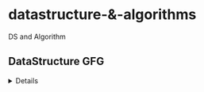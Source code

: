 # datastructure-&-algorithms
DS and Algorithm


## DataStructure GFG
<details>
	
1)Introduction
---------------
        -  Analysis of Algorithms(Background) 
        - Asymptotic Analysis 
        - Order of Growth 
        - Best, Average and Worst cases 
        - Asymptotic Notation 
        - Big O Notation 
        - Omega Notation 
        - Theta Notation 
        - Analysis of Common loops 
        - Analysis of multiple loops 
        - Analysis of Recursion (Introduction) 
        - Recursion Tree Method for Solving Recurrences 
        - More Example Recurrences 
        - Upper Bounds Using Recursion Tree Method 
        - Space Complexity 

2)Mathematics
--------------

         - Mathematics 
         - Count Digits 
         - Palindrome Numbers 
         - Factorial of a Number 
         - Trailing Zeros in Factorial 
         - GCD or HCF of two Numbers 
         - LCM of Two Numbers 
         - Check for Prime 
         - Prime Factors 
         - All Divisors of a Number 
         - Sieve of Eratosthenes 
         - Computing Power 
         - Iterative Power 

3)Bit Magic
-----------
          - Bitwise Operators in CPP (Part 1) 
          - Bitwise Operators in CPP (Part 2) 
          - Bitwise Operators in Java (Part 1) 
          - Bitwise Operators in Java (Part 2) 
          - Bitwise Operators in Java (Part 3) 
          - Check Kth bit is set or not 
          - Count set bits 
          - Power of Two 
          - One Odd Occurring 
          - Two Odd Occurring 
          - Power Set using Bitwise 

4)Recursion	  
------------

          - Recursion Introduction 
          - Applications of Recursion 
          - Recursion Output Practice - Part 1 
          - Recursion Output Practice - Part 2 
          - Print N to 1 Using Recursion 
          - Print 1 to N Using Recursion 
          - Tail Recursion 
          - Writing Base Cases in Recursion 
          - Natural Number Sum using Recursion 
          - Palindrome Check using Recursion 
          - Sum of Digits Using Recursion 
          - Rope Cutting Problem 
          - Generate Subsets 
          - Tower of Hanoi 
          - Josephus Problem 
          - Subset Sum Problem (Recursive Solution) 
          - Printing all Permutations 

5)Arrays 
---------
        - Introduction to Arrays 
        - Array Types 
        - Vector in C++ 
        - ArrayList in Java
	- Operations on Arrays (Part 1) 
        - Operations on Arrays (Part 2) 
        - Largest Element in an Array 
        - Second Largest Element in Array 
        - Check if an Array is Sorted 
        - Reverse an Array 
        - Remove duplicates from a sorted array 
        - Move Zeros to End 
        - Left Rotate an Array by One 
        - Left Rotate an Array by D places 
        - Leaders in an Array problem 
        - Maximum Difference Problem with Order 
        - Frequencies in a Sorted Array 
        - Stock Buy and Sell Problem (Part 1) 
        - Stock Buy and Sell problem (Part 2) 
        - Trapping Rain Water  
        - Maximum consecutive 1s 
        - Maximum subarray sum 
        - Longest Even Odd Subarray 
        - Maximum Circular Sum Subarray 
        - Majority Element 
        - Minimum Consecutive Flips 
        - Sliding Window Technique 
        - Prefix Sum Technique (Part 1) 
        - Prefix Sum Technique (Part 2) 
  

	
6)Searching
-----------     
     Binary Search (Iterative) 
     Binary Search (Recursive) 
     Analysis of Binary Search 
     Index of first Occurrence in Sorted 
     Index of last Occurrence in Sorted 
     Count Occurrences in Sorted 
     Count 1s in a Sorted Binary Array 
     Square root 
     Search in Infinite Sized Array 
     Search in Sorted Rotated Array 
     Find a Peak Element 
     Two Pointer Approach 
     Median of two sorted arrays 
     Majority Element 
     Repeating Elements Part (1) 
     Repeating Elements Part (2) 
     Allocate Minimum Pages (Naive Method) 
     Allocate Minimum Pages (Binary Search) 	

7)Sorting
---------	
    Sort in C++ STL 
    Sorting in Java 
    Arrays.sort in Java 
    Collections.Sort in Java 
    Stability in Sorting Algorithm 
    Bubble Sort 
    Selection Sort 
    Insertion Sort 
    Merge sort introduction 
    Merge two sorted arrays 
    Merge function of Merge sort 
    Merge Sorting Algorithm 
    Merge Sort Analysis 
    Intersection of two sorted arrays 
    Union of two sorted arrays 
    Count inversions in Array 
    Naive partition 
    Lomuto Partition 
    Hoare partition 
    Quick Sort Introduction 
    QuickSort using Lomuto Partition 
    QuickSort using Hoare Partition 
    QuickSort analysis 
    Space Analysis of QuickSort 
    Choice of pivot and worst case of quick sort 
    Tail call elimination in QuickSort 
    Kth smallest element 
    Chocolate Distribution Problem 
    Sort an Array with two types of elements 
    Sort an array with three types of elements 
    Minimum Difference in an Array 
    Merge overlapping intervals 
    Meeting the maximum guests 
    Cycle Sort 
    Heap Sort 
    Counting Sort 
    Radix Sort 
    Bucket Sort 
    Overview of sorting algorithm 

8)Matrix
--------
    Multidimensional array in CPP 
    Passing 2D arrays as arguments in CPP 
    Multidimensional array in Java 
    Passing 2D arrays as arguments in Java 
    Matrix in Snake Pattern 
    Matrix Boundary Traversal 
    Transpose of a Matrix 
    Rotate Matrix Anti-clockwise by 90 
    Spiral Traversal of Matrix 
    Search in Row-wise and Column-wise sorted matrix 
    Median of a Row Wise Sorted Matrix C++ 
    Median of a Row Wise Sorted Matrix Java 
	   	

9)Hashing	
---------
    Introduction to Hashing 
    Hashing Application 
    Direct Address Table 
    Hashing Functions 
    Collision Handling 
    Chaining 
    Implementation of Chaining 
    Open Addressing 
    Double Hashing 
    Implementation of Open Addressing 
    Chaining vs Open Addressing 
    Unordered_set in C++ STL 
    Unordered_map in C++ STL 
    HashSet in Java 
    HashMap in Java 
    Count Distinct Elements 
    Frequencies of array elements 
    Intersection of two arrays 
    Union of two unsorted arrays 
    Pair with given sum in unsorted array 
    Subarray with zero sum 
    Subarray with given sum 
    Longest subarray with given sum 
    Longest Subarray with equal number of 0s and 1s 
    Longest common span with same sum in binary array 
    Longest Consecutive Subsequence 
    Count Distinct Elements In Every Window 
    More than n/k Occurences 
    More than n/k Occurences (O(nk) solution) 
 
10)Strings   	
----------
    Introduction to String 
    Strings in C++ 
    String in Java 
    Palindrome Check 
    Check if a String is Subsequence of Other 
    Check for Anagram 
    Leftmost Repeating Character 
    Leftmost Non-repeating Element 
    Reverse words in a string 
    Overview of Pattern Searching 
    Naive Pattern Searching 
    Improved Naive Pattern Searching for Distinct 
    Rabin Karp Algorithm 
    KMP Agorithm (Part 1 : Constructing LPS Array) 
    KMP Agorithm (Part 2 : Complete Algorithm) 
    Check if Strings are Rotations 
    Anagram Search 
    Lexicographic Rank of a String 
    Longest Substring with Distinct Characters 

11)Linked List	    
--------------
     Problems With Array Data Structures 
     Introduction to Linked List 
     Simple Linked List Implementation in C++ 
     Simple Linked List Implementation in Java 
     Traversing a Linked List in C++ 
     Traversing a Linked List in Java 
     Recursive Traversal of Singly Linked List 
     Insert at Begin of Singly Linked List 
     Insert at the end of Singly Linked List 
     Delete First Node of Singly Linked List 
     Delete Last of Singly Linked List 
     Insert at given position in Singly Linked List 
     Search in a Linked List (Iterative and Recursive) 
     Doubly Linked List in C++ 
     Doubly Linked List in Java 
     Singly Vs Doubly Linked List (Advantages & Disadvantages) 
     Insert at Begin of Doubly Linked List 
     Insert at End Doubly Linked List 
     Reverse a Doubly Linked List 
     Delete Head of a Doubly Linked List 
     Delete Last of a Doubly Linked List 
     Circular Linked List in C++ 
     Circular Linked List in Java 
     Circular Linked List (Advantages & Disadvantages) 
     Circular Linked List Traversal in C++ 
     Circular Linked List Traversal in Java 
     Insert at Begin of Circular Linked List 
     Insert at the end of Circular Linked List 
     Delete Head of Circular Linked List 
     Delete Kth of a Circular Linked List 
     Circular Doubly Linked List 
     Sorted Insert in a Singly Linked List 
     Middle of linked list 
     Nth Node from end of linked list 
     Reverse a linked list iterative 
     Recursive reverse a linked list (Part 1) 
     Recursive reverse a linked list (Part 2) 
     Remove duplicates from a sorted Singly Linked List 
     Reverse a linked list in groups of size k 
     Detect loop 
     Detect loop using floyd cycle detection 
     Detect and remove loop in linked list 
     Delete node with only pointer given to it 
     Segregate even odd nodes of linked list 
     Intersection of two linked list 
     Pairwise swap nodes of linked list 
     Clone a linked list using a random pointer 
     LRU Cache Design 
     Merge two sorted linked lists 
     Palindrome Linked List 	

12)Stack	  
--------
     Stack Data Structure 
     Array Implementation of Stack in C++ 
     Array Implementation of Stack in Java 
     Linked List Implementation of Stack in C++ 
     Linked List Implementation of Stack in Java 
     Stack Applications 
     Stack in C++ STL 
     Stack in Java Collections 
     Balanced Parenthesis 
     Two stacks in an array 
     K Stacks in an array 
     Stock span problem 
     Previous Greater Element 
     Next Greater Element 
     Largest Rectangular Area in a Histogram (Part 1) 
     Largest Rectangular Area in a Histogram (Part 2) 
     Largest Rectangle with all 1's 
     Stack with getMin() in O(1) 
     Design a Stack with getMin() in O(1) Space 
     Infix, Prefix and Postfix Introduction 
     Infix to Postfix (Simple Solution) 
     Infix to Postfix (Efficient Solution) 
     Evaluation of Postfix 
     Infix to Prefix (Simple Solution) 
     Infix to Prefix (Efficient Solution) 
     Evaluation of Prefix 

13)Queue	   
--------
     Queue Data Structure 
     Application of Queue Data structure 
     Implementation of Queue using Array 
     Implementation of Queue using Linked List 
     Queue in C++ STL 
     Queue in Java 
     Implementing stack using queue 
     Reversing a Queue 
     Generate numbers with given digits 	

14)Deque	
---------
     Deque Data Structure 
     Array Implementation of Deque 
     Deque in C++ STL 
     Deque in Java 
     ArrayDeque in Java 
     Design a Data Structure with Min and Max operations 
     Maximums of all subarrays of size k 
     First Circular Tour 
	
15)Tree
-------	
    Tree Data Structure 
    Application of Tree 
    Binary Tree 
    Tree Traversal 
    Implementation of Inorder Traversal 
    Implementation of Preorder Traversal 
    Implementation of Postorder Traversal 
    Height of Binary Tree 
    Print Nodes at K distance 
    Level Order Traversal 
     Level Order Traversal Line by Line (Part 1) 
    Level Order Traversal Line by Line (Part 2) 
    Size of Binary Tree 
    Maximum in Binary Tree 
    Print Left View of Binary Tree 
    Children Sum Property 
    Check for Balanced Binary Tree 
    Maximum Width of Binary Tree 
    Convert Binary Tree to Doubly Linked List 
    Construct Binary Tree from Inorder and Preorder 
    Tree Traversal in Spiral Form 
    Diameter of a Binary Tree 
    LCA of Binary Tree (Part 1) 
    LCA of Binary Tree (Part 2) 
    Burn a Binary Tree from a Leaf 
    Count nodes in a Complete Binary Tree 
    Serialize and Deserialize a Binary Tree 
    Iterative Inorder Traversal 
    Iterative Preorder Traversal (Simple) 
    Iterative Preorder Traversal (Space Optimized) 
	

16)Binary Search Tree	
---------------------
     Binary Search Tree(Background) 
     Binary Search Tree(Introduction) 
     Search in BST (Introduction) 
     Search in BST C++ 
     Search in BST Java 
     Insert in BST 
     Insert in BST C++ 
     Insert in BST Java 
     Deletion in BST 
     BST deletion in C++ 
     BST Deletion in Java 
     Floor in BST 
     Floor in BST in CPP 
     Floor in BST Java 
     Ceil in BST 
     Self Balancing BST 
     AVL Tree 
     Red Black Tree 
     Applications of BST 
     Set in C++ STL 
     Map in C++ STL 
     TreeSet In java 
     TreeMap in Java 
     Ceiling on left side in an array 
     Find Kth Smallest in BST 
     Check for BST 
     Fix BST with Two Nodes Swapped 
     Pair Sum with given BST 
     Vertical Sum in a Binary Tree 
     Vertical Traversal of Binary Tree 
     Top View of Binary Tree 
     Bottom View of Binary Tree 

17)Heap 	
-------
     Binary Heap Introduction 
     Binary Heap Implementation 
     Binary Heap Insert 
     Binary Heap (Heapify and Extract) 
     Binary Heap (Decrease Key, Delete and Build Heap) 
     Heap Sort 
     Priority Queue in C++ 
     PriorityQueue in Java 
     Sort K-Sorted Array 
     Buy Maximum Items with Given Sum 
     K Largest Elements 
     K Closest Elements 
     Merge K Sorted Arrays 
     Median of a Stream 

18)Graph	
--------
	  Introduction to Graph 
          Graph Representation (Adjacency Matrix) 
          Graph Representation (Adjacency List) 
          Adjacency List implementation in CPP 
          Adjacency List implementation in Java 
          Adjacency Matrix and List Comparison 
          Breadth First Search 
          Applications of BFS 
          Depth First Search 
          Applications of DFS 
          Shortest Path in an Unweighted Graph 
          Detect Cycle in Undirected Graph 
          Detect Cycle in a Directed Graph (Part 1) 
          Topological Sorting (Kahn's BFS Based Algortihm) 
          Detect Cycle in a Directed Graph (Part 2) 
          Topological Sorting (DFS Based Algorithm) 
          Shortest Path in DAG 
          Prim's Algorithm/Minimum Spanning Tree 
          Implementation of Prim's Algorithm C++ 
          Implementation of Prim's Algorithm Java 
          Dijkstra's Shortest Path Algorithm 
          Implementation of Dijkstra's Algorithm C++ 
          Implementation of Dijkstra's Algorithm Java 
          Kosaraju's Algorithm Part 1 
          Kosaraju's Algorithm Part 2 
          Bellman Ford Shortest Path Algorithm 
          Articulation Point 
          Bridges in Graph 
          Tarjans Algorithm 
          Kruskal's Algorithm 

19)Greedy	  
---------
     Introduction to Greedy Algorithms 
     Activity Selection Problem 
     Activity Selection Solution in C++ 
     Activity Selection Solution in Java 
     Fractional Knapsack 
     Fractional Knapsack in C++ 
     Fractional Knapsack in Java 
     Job Sequencing Problem 
     Huffman Coding (introduction) 
     Huffman Algorithms 
     CPP Implementation of Huffman coding 
     Java Implementation of Huffman coding 

20)Backtracking	
---------------
     Concepts of Backtracking 
     Rat In a Maze 
     N Queen Problem 
     Sudoku Problem 

21)Dynamic Programming
----------------------
     Introduction to DP 
     Dynamic Programming Memoization 
     Dynamic Programming Tabulation 
     Longest Common Subsequence (Part 1) 
     Longest Common Subsequence (Part 2) 
     Variation of LCS 
     Coin Change Count Combinations 
     Edit Distance Problem 
     Edit Distance Problem DP solution 
     Longest Increasing Subsequence Problem 
     Longest Increasing Subsequence O(nlogn) 
     Variation of LIS (Part 1) 
     Variations of LIS (Part 2) 
     Maximum Cuts 
     Minimum coins to make a value 
     Minimum Jumps to reach at end 
     0-1 knapsack problem 
     0-1 knapsack problem DP Solution 
     Optimal Strategy for a Game 
     Egg Dropping Puzzle - Part 1 
     Egg Dropping Puzzle - Part 2 
     Count BSTs with n keys 
     Maximum sum with no two consecutive 
     Subset Sum Problem (Recursive Solution) 
     Subset Sum Problem (DP Solution) 
     Matrix Chain Multiplication 
     Matrix Chain Multiplication (DP Solution) 
     Palindrome Partitioning 
     Allocate Minimum Pages (Naive Method) 
     Allocate Minimum Pages (DP Solution) 

22)Trie	   
-------
     Trie Data Structure (Introduction) 
     Trie (Representation, Search and Insert) 
     Trie Delete 
     Count Distinct Rows in a Binary Matrix 

23)Segment and Binary Indexed Trees	    
-----------------------------------
        Segment Tree (Introduction) 
        Constructing Segment Tree 
        Range Query on Segment Tree 
        Update Query on Segment Tree 
        Binary Indexed Tree (Intoductiion) 
        Binary Indexed Tree (An Example Problem) 
        Binary Indxed Tree (Prefix Sum) 
        Binary Indexed Tree (Prefix Sum Implementaion) 
        Binary Indexed Tree (Update Operation) 

24)Disjoint Set
----------------
     Disjoint Set Introduction 
     Find and Union Operations on Disjoint Sets 
     Union by Rank 
     Path Compression 
     Kruskal's Algorithm 

     
</details>


